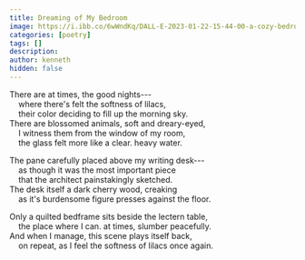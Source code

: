 ```yaml
---
title: Dreaming of My Bedroom
image: https://i.ibb.co/6wWndKq/DALL-E-2023-01-22-15-44-00-a-cozy-bedroom-in-the-90-s-in-the-style-of-Studio-Ghibli.png
categories: [poetry]
tags: []
description: 
author: kenneth
hidden: false
---
```


There are at times, the good nights---  
&nbsp;&nbsp;&nbsp;&nbsp;where there's felt the softness of lilacs,  
&nbsp;&nbsp;&nbsp;&nbsp;their color deciding to fill up the morning sky.  
There are blossomed animals, soft and dreary-eyed,  
&nbsp;&nbsp;&nbsp;&nbsp;I witness them from the window of my room,  
&nbsp;&nbsp;&nbsp;&nbsp;the glass felt more like a clear. heavy water.  

The pane carefully placed above my writing desk---  
&nbsp;&nbsp;&nbsp;&nbsp;as though it was the most important piece  
&nbsp;&nbsp;&nbsp;&nbsp;that the architect painstakingly sketched.  
The desk itself a dark cherry wood, creaking  
&nbsp;&nbsp;&nbsp;&nbsp;as it's burdensome figure presses against the floor.  
  
Only a quilted bedframe sits beside the lectern table,  
&nbsp;&nbsp;&nbsp;&nbsp;the place where I can. at times, slumber peacefully.  
And when I manage, this scene plays itself back,  
&nbsp;&nbsp;&nbsp;&nbsp;on repeat, as I feel the softness of lilacs once again.
